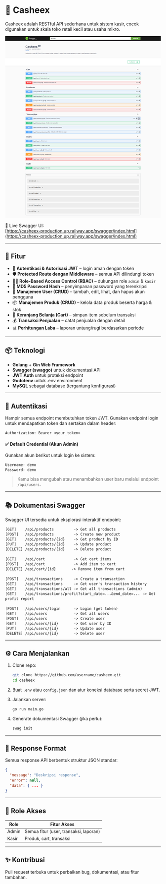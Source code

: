 
# 🧾 Casheex

Casheex adalah RESTful API sederhana untuk sistem kasir, cocok digunakan untuk skala toko retail kecil atau usaha mikro.

![Casheex](swagger_docs.png)

📍 Live Swagger UI:  
[https://casheex-production.up.railway.app/swagger/index.html](https://casheex-production.up.railway.app/swagger/index.html)

---

## 🚀 Fitur

- 🔐 **Autentikasi & Autorisasi JWT** – login aman dengan token
- 🛡️ **Protected Route dengan Middleware** – semua API dilindungi token
- 🧑‍⚖️ **Role-Based Access Control (RBAC)** – dukungan role `admin` & `kasir`
- 🔑 **MD5 Password Hash** – penyimpanan password yang terenkripsi
- 👥 **Manajemen User (CRUD)** – tambah, edit, lihat, dan hapus akun pengguna
- 📦 **Manajemen Produk (CRUD)** – kelola data produk beserta harga & stok
- 🛒 **Keranjang Belanja (Cart)** – simpan item sebelum transaksi
- 💰 **Transaksi Penjualan** – catat penjualan dengan detail
- 📊 **Perhitungan Laba** – laporan untung/rugi berdasarkan periode


---

## 📦 Teknologi

- **Golang** + **Gin Web Framework**
- **Swagger (swaggo)** untuk dokumentasi API
- **JWT Auth** untuk proteksi endpoint
- **Godotenv** untuk .env environment
- **MySQL** sebagai database (tergantung konfigurasi)

---

## 🔐 Autentikasi

Hampir semua endpoint membutuhkan token JWT. Gunakan endpoint login untuk mendapatkan token dan sertakan dalam header:

```
Authorization: Bearer <your_token>
```

#### ✅ Default Credential (Akun Admin)
Gunakan akun berikut untuk login ke sistem:

```
Username: demo
Password: demo
```

> Kamu bisa mengubah atau menambahkan user baru melalui endpoint `/api/users`.

---

## 📚 Dokumentasi Swagger

Swagger UI tersedia untuk eksplorasi interaktif endpoint:
```
[GET]    /api/products         -> Get all products  
[POST]   /api/products         -> Create new product  
[GET]    /api/products/{id}    -> Get product by ID  
[PUT]    /api/products/{id}    -> Update product  
[DELETE] /api/products/{id}    -> Delete product  

[GET]    /api/cart             -> Get cart items  
[POST]   /api/cart             -> Add item to cart  
[DELETE] /api/cart/{id}       -> Remove item from cart  

[POST]   /api/transactions     -> Create a transaction  
[GET]    /api/transactions     -> Get user's transaction history  
[GET]    /api/transactions/all -> Get all transactions (admin)  
[GET]    /api/transactions/profit?start_date=...&end_date=... -> Get profit report  

[POST]   /api/users/login      -> Login (get token)  
[GET]    /api/users            -> Get all users  
[POST]   /api/users            -> Create user  
[GET]    /api/users/{id}       -> Get user by ID  
[PUT]    /api/users/{id}       -> Update user  
[DELETE] /api/users/{id}       -> Delete user  
```

---

## ⚙️ Cara Menjalankan

1. Clone repo:
   ```bash
   git clone https://github.com/username/casheex.git
   cd casheex
   ```

2. Buat `.env` atau `config.json` dan atur koneksi database serta secret JWT.

3. Jalankan server:
   ```bash
   go run main.go
   ```

4. Generate dokumentasi Swagger (jika perlu):
   ```bash
   swag init
   ```

---

## 🔄 Response Format

Semua response API berbentuk struktur JSON standar:

```json
{
  "message": "Deskripsi response",
  "error": null,
  "data": { ... }
}
```

---

## 👤 Role Akses

| Role      | Fitur Akses                            |
|-----------|----------------------------------------|
| Admin     | Semua fitur (user, transaksi, laporan) |
| Kasir     | Produk, cart, transaksi                |

---

## ✨ Kontribusi

Pull request terbuka untuk perbaikan bug, dokumentasi, atau fitur tambahan.
